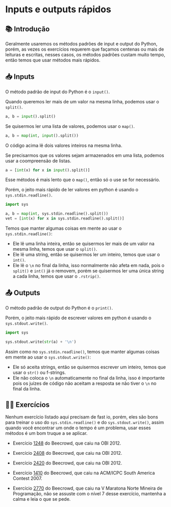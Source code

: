 # Inputs e outputs rápidos

## 📚 Introdução

Geralmente usaremos os métodos padrões de input e output do Python, porém, as vezes os exercícios requerem que façamos centenas ou mais de leituras e escritas, nesses casos, os métodos padrões custam muito tempo, então temos que usar métodos mais rápidos.

## 📥 Inputs

O método padrão de input do Python é o `input()`.

Quando queremos ler mais de um valor na mesma linha, podemos usar o `split()`.

```python
a, b = input().split()
```

Se quisermos ler uma lista de valores, podemos usar o `map()`.

```python
a, b = map(int, input().split())
```

O código acima lê dois valores inteiros na mesma linha.

Se precisarmos que os valores sejam armazenados em uma lista, podemos usar a coompreensão de listas.

```python
a = [int(x) for x in input().split()]
```

Esse métodos é mais lento que o `map()`, então só o use se for necessário.

Porém, o jeito mais rápido de ler valores em python é usando o `sys.stdin.readline()`.

```python
import sys

a, b = map(int, sys.stdin.readline().split())
vet = [int(x) for x in sys.stdin.readline().split()]
```

Temos que manter algumas coisas em mente ao usar o `sys.stdin.readline()`:

- Ele lê uma linha inteira, então se quisermos ler mais de um valor na mesma linha, temos que usar o `split()`.
- Ele lê uma string, então se quisermos ler um inteiro, temos que usar o `int()`.
- Ele lê o `\n` no final da linha, isso normalmente não afeta em nada, pois o `split()` e `int()` já o removem, porém se quisermos ler uma única string a cada linha, temos que usar o `.rstrip()`.

## 📤 Outputs

O método padrão de output do Python é o `print()`.

Porém, o jeito mais rápido de escrever valores em python é usando o `sys.stdout.write()`.

```python
import sys

sys.stdout.write(str(a) + '\n')
```

Assim como no `sys.stdin.readline()`, temos que manter algumas coisas em mente ao usar o `sys.stdout.write()`:

- Ele só aceita strings, então se quisermos escrever um inteiro, temos que usar o `str()` ou f-strings.
- Ele não coloca o `\n` automaticamente no final da linha, isso é importante pois os juízes de código não aceitam a resposta se não tiver o `\n` no final da linha.

## 🧑‍🏫 Exercícios

Nenhum exercício listado aqui precisam de fast io, porém, eles são bons para treinar o uso do `sys.stdin.readline()` e do `sys.stdout.write()`, assim quando você encontrar um onde o tempo é um problema, usar esses métodos é um bom truque a se aplicar.

- Exercício [1248](https://www.beecrowd.com.br/judge/pt/problems/view/1248) do Beecrowd, que caiu na OBI 2012.

- Exercício [2408](https://www.beecrowd.com.br/judge/pt/problems/view/2408) do Beecrowd, que caiu na OBI 2012.

- Exercício [2420](https://www.beecrowd.com.br/judge/pt/problems/view/2420) do Beecrowd, que caiu na OBI 2012.

- Exercício [1410](https://www.beecrowd.com.br/judge/pt/problems/view/1410) do Beecrowd, que caiu na ACM/ICPC South America Contest 2007.

- Exercício [2770](https://www.beecrowd.com.br/judge/pt/problems/view/2770) do Beecrowd, que caiu na V Maratona Norte Mineira de Programação, não se assuste com o nível 7 desse exercício, mantenha a calma e leia o que se pede.
